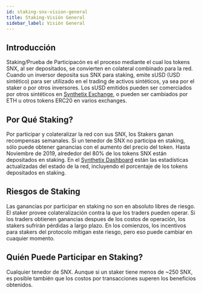 ```yaml
---
id: staking-snx-vision-general
title: Staking-Visión General
sidebar_label: Visión General
---
```


## Introducción
Staking/Prueba de Participacón es el proceso mediante el cual los tokens SNX, al ser depositados, se convierten en colateral combinado para la red. Cuando un inversor deposita sus SNX para staking, emite sUSD (USD sintético) para ser utilizado en el trading de activos sintéticos, ya sea por el staker o por otros inversores. Los sUSD emitidos pueden ser comerciados por otros sintéticos en <a class="link" target="_blank" href="https://synthetix.exchange/">Synthetix Exchange</a>, o pueden ser cambiados por ETH u otros tokens ERC20 en varios exchanges.


## Por Qué Staking?
Por participar y colateralizar la red con sus SNX, los Stakers ganan recompensas semanales. Si un tenedor de SNX no participa en staking, sólo puede obtener ganancias con el aumento del precio del token. Hasta Noviembre de 2019, alrededor del 80% de los tokens SNX están depositados en staking. En el <a class="link" target="_blank" href="https://dashboard.synthetix.io/">Synthetix Dashboard</a> están las estadísticas actualizadas del estado de la red, incluyendo el porcentaje de los tokens depositados en staking. 


## Riesgos de Staking
Las ganancias por participar en staking no son en absoluto libres de riesgo. El staker provee colateralización contra la que los traders pueden operar. Si los traders obtienen ganancias despues de los costos de operación, los stakers sufrirán pérdidas a largo plazo. En los comienzos, los incentivos para stakers del protocolo mitigan este riesgo, pero eso puede cambiar en cuaquier momento.

## Quién Puede Participar en Staking?
Cualquier tenedor de SNX. Aunque si un staker tiene menos de ~250 SNX, es posible también que los costos por transacciones superen los beneficios obtenidos.
